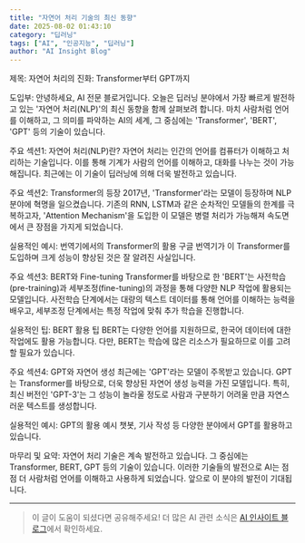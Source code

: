 ```yaml
---
title: "자연어 처리 기술의 최신 동향"
date: 2025-08-02 01:43:10
category: "딥러닝"
tags: ["AI", "인공지능", "딥러닝"]
author: "AI Insight Blog"
---
```


제목: 자연어 처리의 진화: Transformer부터 GPT까지

도입부:
안녕하세요, AI 전문 블로거입니다. 오늘은 딥러닝 분야에서 가장 빠르게 발전하고 있는 '자연어 처리(NLP)'의 최신 동향을 함께 살펴보려 합니다. 마치 사람처럼 언어를 이해하고, 그 의미를 파악하는 AI의 세계, 그 중심에는 'Transformer', 'BERT', 'GPT' 등의 기술이 있습니다. 

주요 섹션1: 자연어 처리(NLP)란?
자연어 처리는 인간의 언어를 컴퓨터가 이해하고 처리하는 기술입니다. 이를 통해 기계가 사람의 언어를 이해하고, 대화를 나누는 것이 가능해집니다. 최근에는 이 기술이 딥러닝에 의해 더욱 발전하고 있습니다.

주요 섹션2: Transformer의 등장
2017년, 'Transformer'라는 모델이 등장하며 NLP 분야에 혁명을 일으켰습니다. 기존의 RNN, LSTM과 같은 순차적인 모델들의 한계를 극복하고자, 'Attention Mechanism'을 도입한 이 모델은 병렬 처리가 가능해져 속도면에서 큰 장점을 가지게 되었습니다. 

실용적인 예시: 번역기에서의 Transformer의 활용
구글 번역기가 이 Transformer를 도입하며 크게 성능이 향상된 것은 잘 알려진 사실입니다. 

주요 섹션3: BERT와 Fine-tuning
Transformer를 바탕으로 한 'BERT'는 사전학습(pre-training)과 세부조정(fine-tuning)의 과정을 통해 다양한 NLP 작업에 활용되는 모델입니다. 사전학습 단계에서는 대량의 텍스트 데이터를 통해 언어를 이해하는 능력을 배우고, 세부조정 단계에서는 특정 작업에 맞춰 추가 학습을 진행합니다. 

실용적인 팁: BERT 활용 팁
BERT는 다양한 언어를 지원하므로, 한국어 데이터에 대한 작업에도 활용 가능합니다. 다만, BERT는 학습에 많은 리소스가 필요하므로 이를 고려할 필요가 있습니다.

주요 섹션4: GPT와 자연어 생성
최근에는 'GPT'라는 모델이 주목받고 있습니다. GPT는 Transformer를 바탕으로, 더욱 향상된 자연어 생성 능력을 가진 모델입니다. 특히, 최신 버전인 'GPT-3'는 그 성능이 놀라울 정도로 사람과 구분하기 어려울 만큼 자연스러운 텍스트를 생성합니다.

실용적인 예시: GPT의 활용 예시
챗봇, 기사 작성 등 다양한 분야에서 GPT를 활용하고 있습니다. 

마무리 및 요약:
자연어 처리 기술은 계속 발전하고 있습니다. 그 중심에는 Transformer, BERT, GPT 등의 기술이 있습니다. 이러한 기술들의 발전으로 AI는 점점 더 사람처럼 언어를 이해하고 사용하게 되었습니다. 앞으로 이 분야의 발전이 기대됩니다.

---

> 이 글이 도움이 되셨다면 공유해주세요! 
> 더 많은 AI 관련 소식은 [AI 인사이트 블로그](https://tonyhwang1004.github.io/ai-insight-blog)에서 확인하세요.
